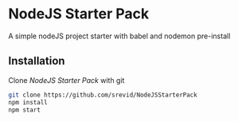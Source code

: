 # NodeJS Starter Pack

A simple nodeJS project starter with babel and nodemon pre-install
## Installation

Clone _NodeJS Starter Pack_ with git

```bash
git clone https://github.com/srevid/NodeJSStarterPack
npm install
npm start
```
    
